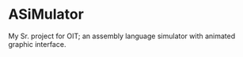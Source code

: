 ASiMulator
==========

My Sr. project for OIT; an assembly language simulator with animated graphic interface.
